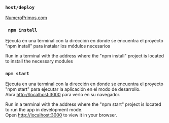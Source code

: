 ### `host/deploy`

[NumeroPrimos.com](https://dparada2020225.github.io/palindromo/)

### ` npm install`
Ejecuta en una terminal con la dirección en donde se encuentra el proyecto "npm install" para instalar los módulos necesarios

Run in a terminal with the address where the "npm install" project is located to install the necessary modules

### `npm start`
Ejecuta en una terminal con la dirección en donde se encuentra el proyecto "npm start" para ejecutar la aplicación en el modo de desarrollo.\
Abra [http://localhost:3000](http://localhost:3000) para verlo en su navegador.

Run in a terminal with the address where the "npm start" project is located to run the app in development mode.\
Open [http://localhost:3000](http://localhost:3000) to view it in your browser.


